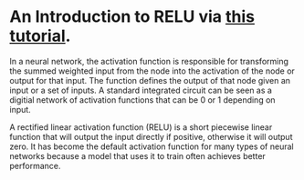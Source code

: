 # An Introduction to RELU via [this tutorial](https://machinelearningmastery.com/rectified-linear-activation-function-for-deep-learning-neural-networks/).

In a neural network, the activation function is responsible for transforming the summed weighted input from the node into the activation of the node or output for that input. The function defines the output of that node given an input or a set of inputs. A standard integrated circuit can be seen as a digitial network of activation functions that can be 0 or 1 depending on input.

A rectified linear activation function (RELU) is a short piecewise linear function that will output the input directly if positive, otherwise it will output zero. It has become the default activation function for many types of neural networks because a model that uses it to train often achieves better performance.